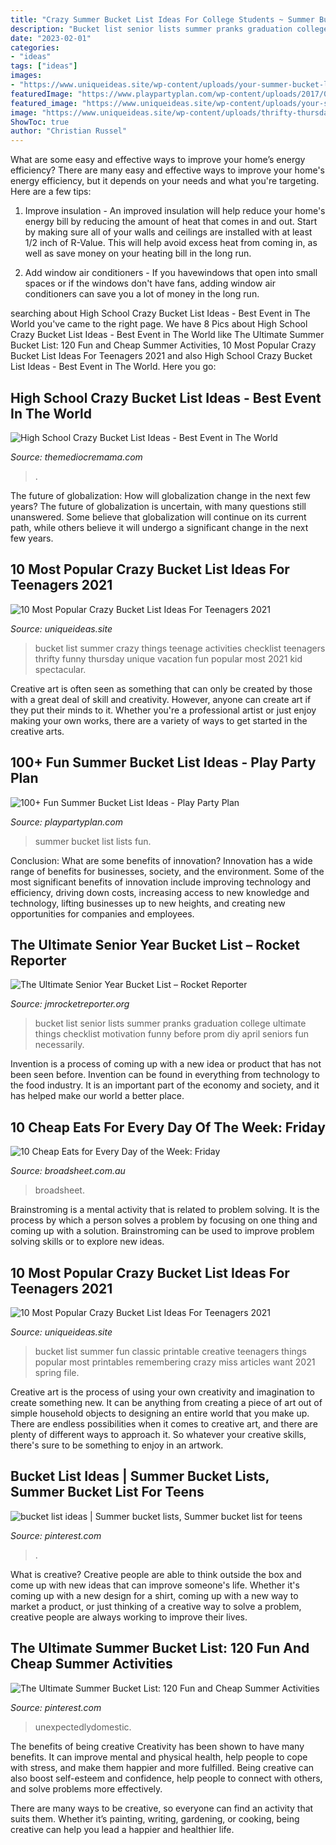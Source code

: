 ```yaml
---
title: "Crazy Summer Bucket List Ideas For College Students ~ Summer Bucket List Lists Fun"
description: "Bucket list senior lists summer pranks graduation college ultimate things checklist motivation funny before prom diy april seniors fun necessarily"
date: "2023-02-01"
categories:
- "ideas"
tags: ["ideas"]
images:
- "https://www.uniqueideas.site/wp-content/uploads/your-summer-bucket-list-and-remembering-the-summer-fun-creative-4.jpg"
featuredImage: "https://www.playpartyplan.com/wp-content/uploads/2017/06/summer-bucket-lists-01-1.png"
featured_image: "https://www.uniqueideas.site/wp-content/uploads/your-summer-bucket-list-and-remembering-the-summer-fun-creative-4.jpg"
image: "https://www.uniqueideas.site/wp-content/uploads/thrifty-thursday-this-summers-bucket-list-50-free-things-to-do-2.jpg"
ShowToc: true
author: "Christian Russel"
---
```



What are some easy and effective ways to improve your home’s energy efficiency?
There are many easy and effective ways to improve your home's energy efficiency, but it depends on your needs and what you're targeting. Here are a few tips:
1. Improve insulation - An improved insulation will help reduce your home's energy bill by reducing the amount of heat that comes in and out. Start by making sure all of your walls and ceilings are installed with at least 1/2 inch of R-Value. This will help avoid excess heat from coming in, as well as save money on your heating bill in the long run.

2. Add window air conditioners - If you havewindows that open into small spaces or if the windows don't have fans, adding window air conditioners can save you a lot of money in the long run.

	

		
searching about High School Crazy Bucket List Ideas - Best Event in The World you've came to the right page. We have 8 Pics about High School Crazy Bucket List Ideas - Best Event in The World like The Ultimate Summer Bucket List: 120 Fun and Cheap Summer Activities, 10 Most Popular Crazy Bucket List Ideas For Teenagers 2021 and also High School Crazy Bucket List Ideas - Best Event in The World. Here you go:
		
    
## High School Crazy Bucket List Ideas - Best Event In The World

<img loading=lazy src="https://i.pinimg.com/originals/ce/c7/6a/cec76aefa52b93fe774ca475032bef85.jpg" onerror="this.onerror=null;this.src='https://tse2.mm.bing.net/th?id=OIP.cbRkg5Y0gs14it_28Jum-AHaJ6&amp;pid=15.1';" alt="High School Crazy Bucket List Ideas - Best Event in The World">

_Source: themediocremama.com_

>. 

	

The future of globalization: How will globalization change in the next few years?
The future of globalization is uncertain, with many questions still unanswered. Some believe that globalization will continue on its current path, while others believe it will undergo a significant change in the next few years.

    
## 10 Most Popular Crazy Bucket List Ideas For Teenagers 2021

<img loading=lazy src="https://www.uniqueideas.site/wp-content/uploads/thrifty-thursday-this-summers-bucket-list-50-free-things-to-do-2.jpg" onerror="this.onerror=null;this.src='https://tse1.mm.bing.net/th?id=OIP.8mniGVx8W18XxErYcx1hhQHaJl&amp;pid=15.1';" alt="10 Most Popular Crazy Bucket List Ideas For Teenagers 2021">

_Source: uniqueideas.site_

>bucket list summer crazy things teenage activities checklist teenagers thrifty funny thursday unique vacation fun popular most 2021 kid spectacular. 

	

Creative art is often seen as something that can only be created by those with a great deal of skill and creativity. However, anyone can create art if they put their minds to it. Whether you're a professional artist or just enjoy making your own works, there are a variety of ways to get started in the creative arts.

    
## 100+ Fun Summer Bucket List Ideas - Play Party Plan

<img loading=lazy src="https://www.playpartyplan.com/wp-content/uploads/2017/06/summer-bucket-lists-01-1.png" onerror="this.onerror=null;this.src='https://tse3.mm.bing.net/th?id=OIP.WZsIPB7jFV7Zdoy1URmcawHaKP&amp;pid=15.1';" alt="100+ Fun Summer Bucket List Ideas - Play Party Plan">

_Source: playpartyplan.com_

>summer bucket list lists fun. 

	

Conclusion: What are some benefits of innovation?
Innovation has a wide range of benefits for businesses, society, and the environment. Some of the most significant benefits of innovation include improving technology and efficiency, driving down costs, increasing access to new knowledge and technology, lifting businesses up to new heights, and creating new opportunities for companies and employees.

    
## The Ultimate Senior Year Bucket List – Rocket Reporter

<img loading=lazy src="https://jmrocketreporter.org/wp-content/uploads/2017/09/9b12c72abb25eda7eff83382ad326f68-563x1000.jpg" onerror="this.onerror=null;this.src='https://tse4.mm.bing.net/th?id=OIP.vqu3N_kr2Lj3ylphy0UacQHaNJ&amp;pid=15.1';" alt="The Ultimate Senior Year Bucket List – Rocket Reporter">

_Source: jmrocketreporter.org_

>bucket list senior lists summer pranks graduation college ultimate things checklist motivation funny before prom diy april seniors fun necessarily. 

	

Invention is a process of coming up with a new idea or product that has not been seen before. Invention can be found in everything from technology to the food industry. It is an important part of the economy and society, and it has helped make our world a better place.

    
## 10 Cheap Eats For Every Day Of The Week: Friday

<img loading=lazy src="https://cdn.broadsheet.com.au/cache/2d/aa/2daa25f1e0bd66130274bb45cda42701.jpg" onerror="this.onerror=null;this.src='https://tse3.mm.bing.net/th?id=OIP.lHskUfF-5cN5-N5XYaqC3wHaFK&amp;pid=15.1';" alt="10 Cheap Eats for Every Day of the Week: Friday">

_Source: broadsheet.com.au_

>broadsheet. 

	

Brainstroming is a mental activity that is related to problem solving. It is the process by which a person solves a problem by focusing on one thing and coming up with a solution. Brainstroming can be used to improve problem solving skills or to explore new ideas.

    
## 10 Most Popular Crazy Bucket List Ideas For Teenagers 2021

<img loading=lazy src="https://www.uniqueideas.site/wp-content/uploads/your-summer-bucket-list-and-remembering-the-summer-fun-creative-4.jpg" onerror="this.onerror=null;this.src='https://tse4.mm.bing.net/th?id=OIP.sh9OVdxs6W60eXBk3l8pxwHaJQ&amp;pid=15.1';" alt="10 Most Popular Crazy Bucket List Ideas For Teenagers 2021">

_Source: uniqueideas.site_

>bucket list summer fun classic printable creative teenagers things popular most printables remembering crazy miss articles want 2021 spring file. 

	

Creative art is the process of using your own creativity and imagination to create something new. It can be anything from creating a piece of art out of simple household objects to designing an entire world that you make up. There are endless possibilities when it comes to creative art, and there are plenty of different ways to approach it. So whatever your creative skills, there's sure to be something to enjoy in an artwork.

    
## Bucket List Ideas | Summer Bucket Lists, Summer Bucket List For Teens

<img loading=lazy src="https://i.pinimg.com/736x/2d/67/f0/2d67f0f68c0ca2e7a5003c40efcf93fc.jpg" onerror="this.onerror=null;this.src='https://tse4.mm.bing.net/th?id=OIP.LmVSIVs72rFqmOC3oHAN6gHaJt&amp;pid=15.1';" alt="bucket list ideas | Summer bucket lists, Summer bucket list for teens">

_Source: pinterest.com_

>. 

	

What is creative?
Creative people are able to think outside the box and come up with new ideas that can improve someone's life. Whether it's coming up with a new design for a shirt, coming up with a new way to market a product, or just thinking of a creative way to solve a problem, creative people are always working to improve their lives.

    
## The Ultimate Summer Bucket List: 120 Fun And Cheap Summer Activities

<img loading=lazy src="https://i.pinimg.com/originals/de/95/45/de9545af81df000e2e02dd1394206a20.jpg" onerror="this.onerror=null;this.src='https://tse2.mm.bing.net/th?id=OIP.SowsFVmNxPGGlRhJXxhUSgHaLG&amp;pid=15.1';" alt="The Ultimate Summer Bucket List: 120 Fun and Cheap Summer Activities">

_Source: pinterest.com_

>unexpectedlydomestic. 

	

The benefits of being creative
Creativity has been shown to have many benefits. It can improve mental and physical health, help people to cope with stress, and make them happier and more fulfilled.
Being creative can also boost self-esteem and confidence, help people to connect with others, and solve problems more effectively.

There are many ways to be creative, so everyone can find an activity that suits them. Whether it’s painting, writing, gardening, or cooking, being creative can help you lead a happier and healthier life.

